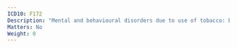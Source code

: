 ```yaml
---
ICD10: F172
Description: "Mental and behavioural disorders due to use of tobacco: Dependence syndrome"
Matters: No
Weight: 0
---
```


